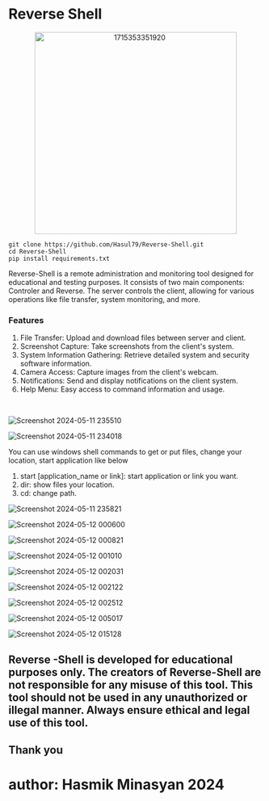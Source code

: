 # Reverse Shell

<div align="center">

<img src="https://github.com/Hasul79/Reverse-Shell/assets/95657084/b1f5a520-3df5-4e92-aff7-157e404709aa" alt="1715353351920" width="400px">
  
</div>

```
git clone https://github.com/Hasul79/Reverse-Shell.git
cd Reverse-Shell
pip install requirements.txt

```


<p>Reverse-Shell is a remote administration and monitoring tool designed for educational and testing purposes. It consists of two main components: Controler and Reverse. The server controls the client, allowing for various operations like file transfer, system monitoring, and more.</p>

<h3>Features</h3>
<ol>
<li>File Transfer: Upload and download files between server and client.</li>
<li>Screenshot Capture: Take screenshots from the client's system.</li>
<li>System Information Gathering: Retrieve detailed system and security software information.</li>
<li>Camera Access: Capture images from the client's webcam.</li>
<li>Notifications: Send and display notifications on the client system.</li>
<li>Help Menu: Easy access to command information and usage.</li>
</ol>
<br/>

![Screenshot 2024-05-11 235510](https://github.com/Hasul79/Reverse-Shell/assets/95657084/c918e3c8-6a02-42ce-86c4-405c5fb5d8cf)


![Screenshot 2024-05-11 234018](https://github.com/Hasul79/Reverse-Shell/assets/95657084/819ad1ec-6593-47f5-8053-3ad29ef36d01)


<p>You can use windows shell commands to get or put files, change your location, start application like below</p>
<ol>
<li> start [application_name or link]: start application or link you want.</li>
<li> dir: show files your location.</li>
<li> cd: change path.</li>
</ol>

![Screenshot 2024-05-11 235821](https://github.com/Hasul79/Reverse-Shell/assets/95657084/539a583a-a531-4b04-82f8-65201663599d)


![Screenshot 2024-05-12 000600](https://github.com/Hasul79/Reverse-Shell/assets/95657084/69712b44-bf36-4ad5-84bc-536062de906d)



![Screenshot 2024-05-12 000821](https://github.com/Hasul79/Reverse-Shell/assets/95657084/7fd88bdb-b92f-48fb-9e8c-1804e97cc267)


![Screenshot 2024-05-12 001010](https://github.com/Hasul79/Reverse-Shell/assets/95657084/780c16da-5667-43ed-8d96-bdc4058633c3)


![Screenshot 2024-05-12 002031](https://github.com/Hasul79/Reverse-Shell/assets/95657084/bf20ab36-5ef3-4661-82e5-e6c42752718f)


![Screenshot 2024-05-12 002122](https://github.com/Hasul79/Reverse-Shell/assets/95657084/b1b23dd5-1e42-4801-8f3d-09b1252dd048)


![Screenshot 2024-05-12 002512](https://github.com/Hasul79/Reverse-Shell/assets/95657084/50fe7546-ad6a-41d1-b772-c869105a2850)



![Screenshot 2024-05-12 005017](https://github.com/Hasul79/Reverse-Shell/assets/95657084/10cdb41b-9ec3-44ed-859a-58cdd68b6993)



![Screenshot 2024-05-12 015128](https://github.com/Hasul79/Reverse-Shell/assets/95657084/f2ca67d3-cf98-49d1-b5e4-9b5b35aab8fb)

<h2>Reverse -Shell is developed for educational purposes only. The creators of Reverse-Shell are not responsible for any misuse of this tool. This tool should not be used in any unauthorized or illegal manner. Always ensure ethical and legal use of this tool.</h2>

<h2>Thank you</h2>

# author: Hasmik Minasyan 2024
